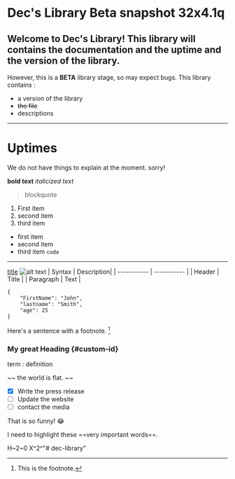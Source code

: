 # Dec's Library Beta snapshot 32x4.1q
## Welcome to Dec's Library! This library will contains the documentation and the uptime and the version of the library.

However, this is a **BETA** library stage, so may expect bugs. This library contains : 
- a version of the library
- ~~the file~~
- descriptions

---

# Uptimes
We do not have things to explain at the moment. sorry!

**bold text**
*italicized text*
> blockquote
1. First item
2. second item
3. third item
- first item
- second item
- third item
`code`
---
[title](https://www.google.com)
![alt text](img.png)
| Syntax | Description|
| ----------- | ----------- |
| Header | Title |
| Paragraph | Text |

```
{
    "FirstName": "John",
    "lastname": "Smith",
    "age": 25
}
```

Here's a sentence with a footnote. [^1]
[^1]: This is the footnote.

### My great Heading {#custom-id}

term
: definition

~~ the world is flat. ~~

- [x] Write the press release
- [ ] Update the website
- [ ] contact the media

That is so funny! :joy:

I need to highlight these ==very important words==.

H~2~0
X^2^"# dec-library" 
